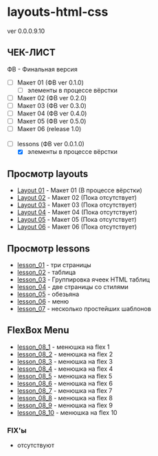 # layouts-html-css
ver 0.0.0.9.10

## ЧЕК-ЛИСТ
ФВ - Финальная версия
 
- [ ] Макет 01 (ФВ ver 0.1.0)
  - [ ] элементы в процессе вёрстки
- [ ] Макет 02 (ФВ ver 0.2.0)
- [ ] Макет 03 (ФВ ver 0.3.0)
- [ ] Макет 04 (ФВ ver 0.4.0)
- [ ] Макет 05 (ФВ ver 0.5.0)
- [ ] Макет 06 (release 1.0) 
<br><br>
- [ ] lessons (ФВ ver 0.0.1.0)
  - [x] элементы в процессе вёрстки

## Просмотр layouts
- [Layout 01] - Макет 01 (В процессе вёрстки)
- [Layout 02] - Макет 02 (Пока отсутствует)
- [Layout 03] - Макет 03 (Пока отсутствует)
- [Layout 04] - Макет 04 (Пока отсутствует)
- [Layout 05] - Макет 05 (Пока отсутствует)
- [Layout 06] - Макет 06 (Пока отсутствует)

## Просмотр lessons
- [lesson_01] - три страницы
- [lesson_02] - таблица
- [lesson_03] - Группировка ячеек HTML таблиц
- [lesson_04] - две страницы со стилями
- [lesson_05] - обезьяна
- [lesson_06] - меню
- [lesson_07] - несколько простейших шаблонов

## FlexBox Menu
- [lesson_08_1] - менюшка на flex 1
- [lesson_08_2] - менюшка на flex 2
- [lesson_08_3] - менюшка на flex 3
- [lesson_08_4] - менюшка на flex 4
- [lesson_08_5] - менюшка на flex 5
- [lesson_08_6] - менюшка на flex 6
- [lesson_08_7] - менюшка на flex 7
- [lesson_08_8] - менюшка на flex 8
- [lesson_08_9] - менюшка на flex 9
- [lesson_08_10] - менюшка на flex 10

### FIX'ы
- отсутствуют

[Layout 01]: http://htmlpreview.github.io/?https://github.com/kroobeet/layouts-html-css/blob/master/LAYOUTS/01/index.html
[Layout 02]: http://htmlpreview.github.io/?https://github.com/kroobeet/layouts-html-css/blob/master/LAYOUTS/02/index.html
[Layout 03]: http://htmlpreview.github.io/?https://github.com/kroobeet/layouts-html-css/blob/master/LAYOUTS/03/index.html
[Layout 04]: http://htmlpreview.github.io/?https://github.com/kroobeet/layouts-html-css/blob/master/LAYOUTS/04/index.html
[Layout 05]: http://htmlpreview.github.io/?https://github.com/kroobeet/layouts-html-css/blob/master/LAYOUTS/05/index.html
[Layout 06]: http://htmlpreview.github.io/?https://github.com/kroobeet/layouts-html-css/blob/master/LAYOUTS/06/index.html

[lesson_01]: http://htmlpreview.github.io/?https://github.com/kroobeet/layouts-html-css/blob/master/LAYOUTS/lessons/lesson_01/page_1.html
[lesson_02]: http://htmlpreview.github.io/?https://github.com/kroobeet/layouts-html-css/blob/master/LAYOUTS/lessons/lesson_02/index.html
[lesson_03]: http://htmlpreview.github.io/?https://github.com/kroobeet/layouts-html-css/blob/master/LAYOUTS/lessons/lesson_03/index.html
[lesson_04]: http://htmlpreview.github.io/?https://github.com/kroobeet/layouts-html-css/blob/master/LAYOUTS/lessons/lesson_04/page_1.html
[lesson_05]: http://htmlpreview.github.io/?https://github.com/kroobeet/layouts-html-css/blob/master/LAYOUTS/lessons/lesson_05/index.html
[lesson_06]: http://htmlpreview.github.io/?https://github.com/kroobeet/layouts-html-css/blob/master/LAYOUTS/lessons/lesson_06/index.html
[lesson_07]: http://htmlpreview.github.io/?https://github.com/kroobeet/layouts-html-css/blob/master/LAYOUTS/lessons/lesson_07/01/index.html
[lesson_08_1]: http://htmlpreview.github.io/?https://github.com/kroobeet/layouts-html-css/blob/master/LAYOUTS/lessons/lesson_08/01/index.html
[lesson_08_2]: http://htmlpreview.github.io/?https://github.com/kroobeet/layouts-html-css/blob/master/LAYOUTS/lessons/lesson_08/02/index.html
[lesson_08_3]: http://htmlpreview.github.io/?https://github.com/kroobeet/layouts-html-css/blob/master/LAYOUTS/lessons/lesson_08/03/index.html
[lesson_08_4]: http://htmlpreview.github.io/?https://github.com/kroobeet/layouts-html-css/blob/master/LAYOUTS/lessons/lesson_08/04/index.html
[lesson_08_5]: http://htmlpreview.github.io/?https://github.com/kroobeet/layouts-html-css/blob/master/LAYOUTS/lessons/lesson_08/05/index.html
[lesson_08_6]: http://htmlpreview.github.io/?https://github.com/kroobeet/layouts-html-css/blob/master/LAYOUTS/lessons/lesson_08/06/index.html
[lesson_08_7]: http://htmlpreview.github.io/?https://github.com/kroobeet/layouts-html-css/blob/master/LAYOUTS/lessons/lesson_08/07/index.html
[lesson_08_8]: http://htmlpreview.github.io/?https://github.com/kroobeet/layouts-html-css/blob/master/LAYOUTS/lessons/lesson_08/08/index.html
[lesson_08_9]: http://htmlpreview.github.io/?https://github.com/kroobeet/layouts-html-css/blob/master/LAYOUTS/lessons/lesson_08/09/index.html
[lesson_08_10]: http://htmlpreview.github.io/?https://github.com/kroobeet/layouts-html-css/blob/master/LAYOUTS/lessons/lesson_08/10/index.html

